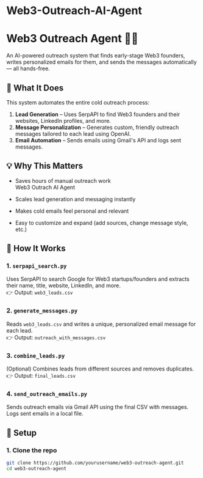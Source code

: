 # Web3-Outreach-AI-Agent
# Web3 Outreach Agent 🤖📩

An AI-powered outreach system that finds early-stage Web3 founders, writes personalized emails for them, and sends the messages automatically — all hands-free.

## 🚀 What It Does

This system automates the entire cold outreach process:

1. **Lead Generation** – Uses SerpAPI to find Web3 founders and their websites, LinkedIn profiles, and more.
2. **Message Personalization** – Generates custom, friendly outreach messages tailored to each lead using OpenAI.
3. **Email Automation** – Sends emails using Gmail's API and logs sent messages.

## 💡 Why This Matters

- Saves hours of manual outreach work  
Web3 Outrach AI Agent

- Scales lead generation and messaging instantly  
- Makes cold emails feel personal and relevant  
- Easy to customize and expand (add sources, change message style, etc.)

## 🧠 How It Works

### 1. `serpapi_search.py`
Uses SerpAPI to search Google for Web3 startups/founders and extracts their name, title, website, LinkedIn, and more.  
👉 Output: `web3_leads.csv`

### 2. `generate_messages.py`
Reads `web3_leads.csv` and writes a unique, personalized email message for each lead.  
👉 Output: `outreach_with_messages.csv`

### 3. `combine_leads.py`
(Optional) Combines leads from different sources and removes duplicates.  
👉 Output: `final_leads.csv`

### 4. `send_outreach_emails.py`
Sends outreach emails via Gmail API using the final CSV with messages. Logs sent emails in a local file.

## 🔧 Setup

### 1. Clone the repo  
```bash
git clone https://github.com/yourusername/web3-outreach-agent.git
cd web3-outreach-agent
